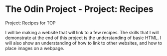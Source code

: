 # The Odin Project - Project: Recipes
Project: Recipes for TOP

I will be making a website that will link to a few recipes. The skills that I will demonstrate at the end of this project is the understanding of basic HTML. I will also show an understanding of how to link to other websites, and how to place images on a webpage. 
